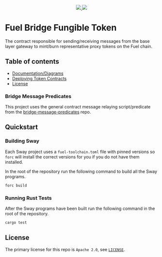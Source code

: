 <p align="center">
    <a href="https://crates.io/crates/forc/0.46.0" alt="forc">
        <img src="https://img.shields.io/badge/forc-v0.46.0-orange" />
    </a>
    <a href="https://crates.io/crates/fuel-core/0.20.7" alt="fuel-core">
        <img src="https://img.shields.io/badge/fuel--core-v0.20.7-blue" />
    </a>
</p>

# Fuel Bridge Fungible Token

The contract responsible for sending/receiving messages from the base layer gateway to mint/burn representative proxy tokens on the Fuel chain.

## Table of contents

- [Documentation/Diagrams](./docs/design_docs.md)
- [Deploying Token Contracts](./docs/deploy_docs.md)
- [License](#license)

### Bridge Message Predicates

This project uses the general contract message relaying script/predicate from the [bridge-message-predicates](https://github.com/FuelLabs/bridge-message-predicates) repo.

## Quickstart

### Building Sway

Each Sway project uses a `fuel-toolchain.toml` file with pinned versions so `forc` will install the correct versions for you if you do not have them installed.

In the root of the repository run the following command to build all the Sway programs.

```bash
forc build
```

### Running Rust Tests

After the Sway programs have been built run the following command in the root of the repository.

```bash
cargo test
```

## License

The primary license for this repo is `Apache 2.0`, see [`LICENSE`](../../LICENSE).
